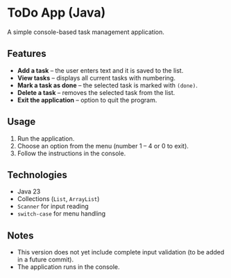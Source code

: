 # ToDo App (Java)

A simple console-based task management application.

## Features
- **Add a task** – the user enters text and it is saved to the list.
- **View tasks** – displays all current tasks with numbering.
- **Mark a task as done** – the selected task is marked with `(done)`.
- **Delete a task** – removes the selected task from the list.
- **Exit the application** – option to quit the program.

## Usage
1. Run the application.
2. Choose an option from the menu (number 1 – 4 or 0 to exit).
3. Follow the instructions in the console.

## Technologies
- Java 23
- Collections (`List`, `ArrayList`)
- `Scanner` for input reading
- `switch-case` for menu handling

## Notes
- This version does not yet include complete input validation (to be added in a future commit).
- The application runs in the console.
